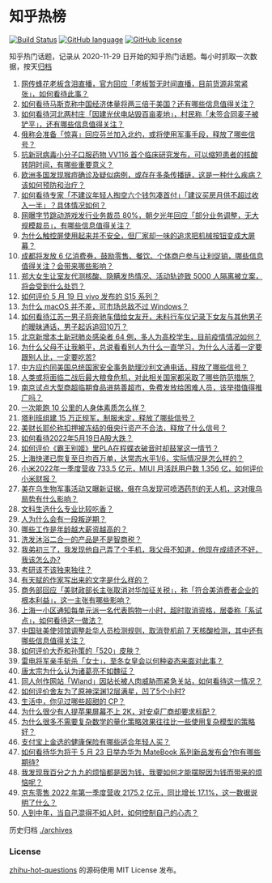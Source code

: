 # 知乎热榜
[![Build Status](https://github.com/ToWeLong/zhihu-hot-questions/workflows/CI/badge.svg)](https://github.com/ToWeLong/zhihu-hot-questions/actions)
[![GitHub language](https://img.shields.io/badge/language-golang-orange.svg)](https://golang.org/)
[![GitHub license](https://img.shields.io/github/license/ToWeLong/zhihu-hot-questions)](https://github.com/ToWeLong/zhihu-hot-questions/blob/main/LICENSE)

知乎热门话题，记录从 2020-11-29 日开始的知乎热门话题。每小时抓取一次数据，按天[归档](./archives)

<!-- BEGIN -->

1. [网传蜂花老板含泪直播，官方回应「老板暂无时间直播，目前货源非常紧张」，如何看待此事？](https://www.zhihu.com/question/533509161)
1. [如何看待马斯克称中国经济体量将两三倍于美国？还有哪些信息值得关注？](https://www.zhihu.com/question/533476734)
1. [如何看待河北两村庄「因建光伏电站毁百亩麦地」，村民称「未签合同麦子被铲平」，还有哪些信息值得关注？](https://www.zhihu.com/question/533538029)
1. [俄称会准备「惊喜」回应芬兰加入北约，或将使用军事手段，释放了哪些信号？](https://www.zhihu.com/question/533529976)
1. [抗新冠病毒小分子口服药物 VV116 首个临床研究发布，可以缩短患者的核酸转阴时间，有哪些重要意义？](https://www.zhihu.com/question/533355134)
1. [欧洲多国发现猴痘确诊及疑似病例，或存在多条传播链，这是一种什么疾病？该如何预防和治疗？](https://www.zhihu.com/question/533513775)
1. [如何看待专家「不建议年轻人掏空六个钱包凑首付」「建议买房月供不超过收入一半」？具体情况如何？](https://www.zhihu.com/question/533537784)
1. [网曝字节跳动游戏发行业务裁员 80%，朝夕光年回应「部分业务调整，无大规模裁员」，有哪些信息值得关注？](https://www.zhihu.com/question/533476697)
1. [为什么触控屏使用起来并不安全，但厂家却一味的追求把机械按钮变成大屏幕？](https://www.zhihu.com/question/531452322)
1. [成都将发放 6 亿消费券，鼓励零售、餐饮、个体商户参与让利促销，哪些信息值得关注？会带来哪些影响？](https://www.zhihu.com/question/532585015)
1. [郑大女生让室友代测核酸、隐瞒发热情况、活动轨迹致 5000 人隔离被立案，将会受到什么处罚？](https://www.zhihu.com/question/533520370)
1. [如何评价 5 月 19 日 vivo 发布的 S15 系列？](https://www.zhihu.com/question/533527028)
1. [为什么 macOS 并不差，可市场总敌不过 Windows？](https://www.zhihu.com/question/510326999)
1. [如何看待江苏一男子将奔驰车借给女友开，未料行车仪记录下女友与其他男子的暧昧通话，男子起诉追回10万？](https://www.zhihu.com/question/533545738)
1. [北京新增本土新冠肺炎感染者 64 例，多人为高校学生，目前疫情情况如何？](https://www.zhihu.com/question/533597142)
1. [为什么父母不让我躺平，总说看看别人为什么一直学习，为什么人活着一定要跟别人比，一定要吃苦?](https://www.zhihu.com/question/533509957)
1. [中方应约同美国总统国家安全事务助理沙利文通电话，释放了哪些信号？](https://www.zhihu.com/question/533508224)
1. [人类或将面临二战后最大粮食危机，对此相关国家都采取了哪些防范措施？](https://www.zhihu.com/question/533395200)
1. [南京试点大型商超临期食品进慈善超市，免费发放给困难人员，该举措值得推广吗？](https://www.zhihu.com/question/533209810)
1. [一次能跑 10 公里的人身体素质怎么样？](https://www.zhihu.com/question/374217714)
1. [塔利班组建 15 万正规军，制服未定，释放了哪些信号？](https://www.zhihu.com/question/533093999)
1. [美财长耶伦称扣押被冻结的俄央行资产不合法，释放了什么信号？](https://www.zhihu.com/question/533569393)
1. [如何看待2022年5月19日A股大跌？](https://www.zhihu.com/question/533521966)
1. [如何评价《霸王别姬》里PLA在程蝶衣破音时却鼓掌这一情节？](https://www.zhihu.com/question/22285509)
1. [上海快递已恢复至日均百万单，达常态水平1/6，实际情况是怎么样的？](https://www.zhihu.com/question/533395615)
1. [小米2022年一季度营收 733.5 亿元，MIUI 月活跃用户数 1.356 亿，如何评价小米财报？](https://www.zhihu.com/question/533612259)
1. [美在乌生物军事活动又曝新证据，俄在乌发现可喷洒药剂的无人机，这对俄乌局势有什么影响？](https://www.zhihu.com/question/533602394)
1. [文科生选什么专业比较吃香？](https://www.zhihu.com/question/320137374)
1. [人为什么会有一段叛逆期？](https://www.zhihu.com/question/373847765)
1. [哪些工作是年龄越大薪资越高的？](https://www.zhihu.com/question/533169403)
1. [洗发沐浴二合一的产品是不是智商税？](https://www.zhihu.com/question/531970596)
1. [我弟初三了，我发现他自己弄了个手机，我父母不知道，他现在成绩还不好，我该怎么办?](https://www.zhihu.com/question/533527283)
1. [考研该不该独来独往？](https://www.zhihu.com/question/533558562)
1. [有天赋的作家写出来的文字是什么样的？](https://www.zhihu.com/question/526079999)
1. [商务部回应「美财政部长主张取消对华加征关税」，称「符合美消费者企业的根本利益」，这一主张有哪些影响？](https://www.zhihu.com/question/533587196)
1. [上海一小区通知每单元派一名代表购物一小时，超时取消资格，居委称「系试点」，如何看待这一做法？](https://www.zhihu.com/question/533419764)
1. [中国驻美使领馆调整赴华人员检测规则，取消登机前 7 天核酸检测，其中还有哪些信息值得关注？](https://www.zhihu.com/question/533430493)
1. [如何评价大乔和孙策的「520」皮肤？](https://www.zhihu.com/question/532815792)
1. [雷电将军亲手斩杀「女士」，至冬女皇会以何种姿态来面对此事？](https://www.zhihu.com/question/486402715)
1. [唐太宗为什么认为诸葛亮不如魏征？](https://www.zhihu.com/question/533301566)
1. [同人创作网站「Wland」因站长被人肉威胁而紧急关站，如何看待这一情况？](https://www.zhihu.com/question/533371640)
1. [如何评价舍友为了原神深渊12层满星，凹了5个小时?](https://www.zhihu.com/question/533428570)
1. [生活中，你见过哪些超甜的 CP？](https://www.zhihu.com/question/533410313)
1. [为什么很少有人提苹果屏幕不上 2K，对安卓厂商却要求标配？](https://www.zhihu.com/question/526526488)
1. [为什么很多不需要复杂数学的量化策略效果往往比一些使用复杂模型的策略好？](https://www.zhihu.com/question/506725010)
1. [支付宝上金选的健康保险有哪些适合年轻人买？](https://www.zhihu.com/question/533232136)
1. [如何看待华为将于 5 月 23 日举办华为 MateBook 系列新品发布会?你有哪些期待?](https://www.zhihu.com/question/533443321)
1. [我发现我百分之九九的烦恼都是因为钱，我要如何才能摆脱因为钱而带来的烦恼呢？](https://www.zhihu.com/question/533336417)
1. [京东零售 2022 年第一季度营收 2175.2 亿元，同比增长 17.1%，这一数据说明了什么？](https://www.zhihu.com/question/533290004)
1. [人到中年，当自己混得不如人时，如何控制自己的心态？](https://www.zhihu.com/question/468881377)

<!-- END -->

历史归档 [./archives](./archives)


### License
[zhihu-hot-questions](https://github.com/towelong/zhihu-hot-questions) 的源码使用 MIT License 发布。